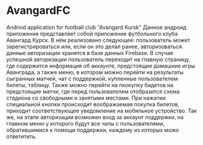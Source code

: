 # AvangardFC
Android application for football club "Avangard Kursk"
Данное андроид приложение представляет собой приложение футбольного клуба Авангард Курск. В нём реализовано следующее: пользователь может зарегистрироваться
или, если он это делал ранее, авторизоваться. данные авторизации хранятся в базе данных Firebase. В случае успешной авторизации пользователь переходит
на главную страницу, где содержится информация об аккаунте, предстоящие домашние игры Аванграда, а также меню, в котором можно перейти на результаты 
сыгранных матчей, чат с поддержкой, купленные пользователем билеты, таблицу. Также можно перейти на пкокупку бидетов на предстоящие матчи, где перед пользователем 
отобразится схема стадиона со свободными и занятыми местами. При нажатии специальной кнопки происходит воображаемая покупка билетов, приходит соответствующее
уведомление на мобильное устройство. Так же, на этапе авторизации возможен вход за аккаунт поддержки, на главном меню у которого будут все чаты с пользователями, 
обратившимися к помощи поддержки, каждому из которых можо ответитить. 
